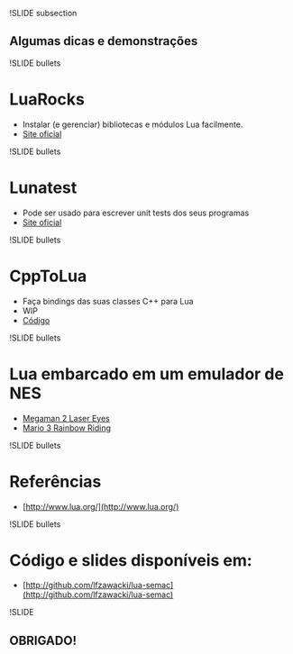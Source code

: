!SLIDE subsection

## Algumas dicas e demonstrações

!SLIDE bullets

# LuaRocks

* Instalar (e gerenciar) bibliotecas e módulos Lua facilmente.
* [Site oficial](http://www.luarocks.org/en)

!SLIDE bullets

# Lunatest

* Pode ser usado para escrever unit tests dos seus programas
* [Site oficial](http://github.com/silentbicycle/lunatest)

!SLIDE bullets

# CppToLua

* Faça bindings das suas classes C++ para Lua
* WIP
* [Código](http://github.com/lfzawacki/CppToLua)

!SLIDE bullets

# Lua embarcado em um emulador de NES

* [Megaman 2 Laser Eyes](http://www.youtube.com/watch?v=IvDXZmS2MAU&feature=player_embedded)
* [Mario 3 Rainbow Riding](http://www.youtube.com/watch?v=1XNTjVScm_8&feature=related)

!SLIDE bullets

# Referências

* [http://www.lua.org/](http://www.lua.org/)

!SLIDE bullets

# Código e slides disponíveis em:

* [http://github.com/lfzawacki/lua-semac](http://github.com/lfzawacki/lua-semac)

!SLIDE

## OBRIGADO!
